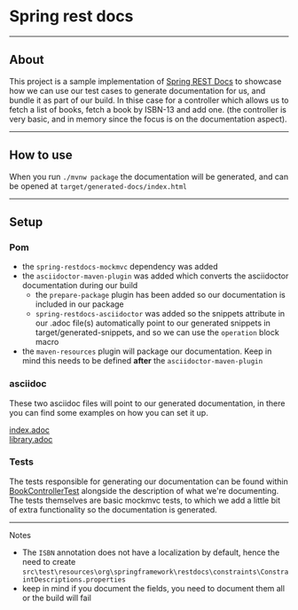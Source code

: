 # Spring rest docs

***

## About

This project is a sample implementation of [Spring REST Docs](https://spring.io/projects/spring-restdocs) to showcase how we can use our test cases to generate documentation for us, and bundle it as part of our build. In thise case for a controller which allows us to fetch a list of books, fetch a book by ISBN-13 and add one. (the controller is very basic, and in memory since the focus is on the documentation aspect).

***

## How to use

When you run `./mvnw package` the documentation will be generated, and can be opened at `target/generated-docs/index.html`

***

## Setup

### Pom
- the `spring-restdocs-mockmvc` dependency was added 
- the `asciidoctor-maven-plugin` was added which converts the asciidoctor documentation during our build
    - the `prepare-package` plugin has been added so our documentation is included in our package
    - `spring-restdocs-asciidoctor` was added so the snippets attribute in our .adoc file(s) automatically point to our generated snippets in target/generated-snippets, and so we can use the `operation` block macro
- the `maven-resources` plugin will package our documentation. Keep in mind this needs to be defined __after__ the `asciidoctor-maven-plugin` 

### asciidoc

These two asciidoc files will point to our generated documentation, in there you can find some examples on how you can set it up.

[index.adoc](src/main/asciidoc/index.adoc)  
[library.adoc](src/main/asciidoc/library.adoc)


### Tests

The tests responsible for generating our documentation can be found within [BookControllerTest](src/test/java/dev/simonverhoeven/restdocsdemo/library/BookControllerTest.java) alongside the description of what we're documenting.
The tests themselves are basic mockmvc tests, to which we add a little bit of extra functionality so the documentation is generated.

***

Notes

* The `ISBN` annotation does not have a localization by default, hence the need to create `src\test\resources\org\springframework\restdocs\constraints\ConstraintDescriptions.properties`
* keep in mind if you document the fields, you need to document them all or the build will fail
